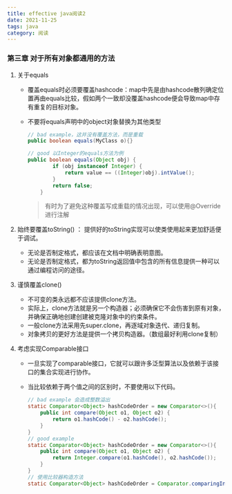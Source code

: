 ```yaml
---
title: effective java阅读2
date: 2021-11-25
tags: java
category: 阅读
---
```


### 第三章 对于所有对象都通用的方法

1. 关于equals

   - 覆盖equals时必须要覆盖hashcode：map中先是由hashcode散列确定位置再由equals比较，假如两个一致却没覆盖hashcode便会导致map中存有重复的目标对象。

   - 不要将equals声明中的object对象替换为其他类型

     ```java
     // bad example，这并没有覆盖方法，而是重载
     public boolean equals(MyClass o){}
     
     // good 以Integer的equals方法为例
     public boolean equals(Object obj) {
             if (obj instanceof Integer) {
                 return value == ((Integer)obj).intValue();
             }
             return false;
         }
     ```

     > 有时为了避免这种覆盖写成重载的情况出现，可以使用@Override进行注解

2. 始终要覆盖toString() ： 提供好的toString实现可以使类使用起来更加舒适便于调试。
   - 无论是否制定格式，都应该在文档中明确表明意图。
   - 无论是否制定格式，都为toString返回值中包含的所有信息提供一种可以通过编程访问的途径。

3. 谨慎覆盖clone()
   - 不可变的类永远都不应该提供clone方法。
   - 实际上，clone方法就是另一个构造器；必须确保它不会伤害到原有对象，并确保正确地创建创建被克隆对象中的约束条件。
   - 一般clone方法采用先super.clone，再逐域对象迭代、递归复制。
   - 对象拷贝的更好方法是提供一个拷贝构造器。（数组最好利用clone复制）

4. 考虑实现Comparable接口

   - 一旦实现了comparable接口，它就可以跟许多泛型算法以及依赖于该接口的集合实现进行协作。

   - 当比较依赖于两个值之间的区别时，不要使用以下代码。

     ```java
     // bad example 会造成整数溢出
     static Comparator<Object> hashCodeOrder = new Comparator<>(){
         public int compare(Object o1, Object o2) {
             return o1.hashCode() - o2.hashCode();
         }
     }
     // good example
     static Comparator<Object> hashCodeOrder = new Comparator<>(){
         public int compare(Object o1, Object o2) {
             return Integer.compare(o1.hashCode(), o2.hashCode());
         }
     }
     // 使用比较器构造方法
     static Comparator<Object> hashCodeOrder = Comparator.comparingInt(o -> o.hashCode());
     ```

     

